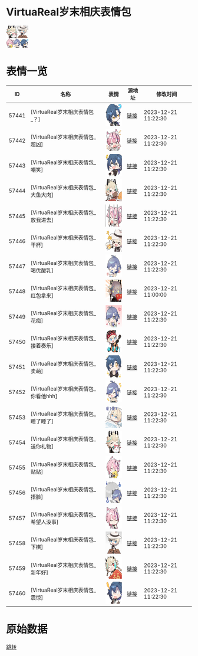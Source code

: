 # VirtuaReal岁末相庆表情包

<img src="./cover.png" height="60" alt="cover" />

# 表情一览

|ID|名称|表情|源地址|修改时间|
|----|----|----|----|----|
|57441|[VirtuaReal岁末相庆表情包_？]|<img src="./pic/057441_%5BVirtuaReal岁末相庆表情包_？%5D.png" height="60" alt="？"/>|[链接](https://i0.hdslb.com/bfs/emote/c8b0cbe192002c77358a514a831f22df76401f21.png)|2023-12-21 11:22:30|
|57442|[VirtuaReal岁末相庆表情包_超凶]|<img src="./pic/057442_%5BVirtuaReal岁末相庆表情包_超凶%5D.png" height="60" alt="超凶"/>|[链接](https://i0.hdslb.com/bfs/emote/5b4a9e263e35b227fcb83b6dadae219762a8958a.png)|2023-12-21 11:22:30|
|57443|[VirtuaReal岁末相庆表情包_嘲笑]|<img src="./pic/057443_%5BVirtuaReal岁末相庆表情包_嘲笑%5D.png" height="60" alt="嘲笑"/>|[链接](https://i0.hdslb.com/bfs/emote/b1ec6e60fb65624bd34d34302c7f31d8d79f4c05.png)|2023-12-21 11:22:30|
|57444|[VirtuaReal岁末相庆表情包_大鱼大肉]|<img src="./pic/057444_%5BVirtuaReal岁末相庆表情包_大鱼大肉%5D.png" height="60" alt="大鱼大肉"/>|[链接](https://i0.hdslb.com/bfs/emote/98df5ab0a4618f8b9c33b58834e7cbd1a5389ecb.png)|2023-12-21 11:22:30|
|57445|[VirtuaReal岁末相庆表情包_放我进去]|<img src="./pic/057445_%5BVirtuaReal岁末相庆表情包_放我进去%5D.png" height="60" alt="放我进去"/>|[链接](https://i0.hdslb.com/bfs/emote/8cb5ca139f3b0eed7107d7efe6e8982c09987174.png)|2023-12-21 11:22:30|
|57446|[VirtuaReal岁末相庆表情包_干杯]|<img src="./pic/057446_%5BVirtuaReal岁末相庆表情包_干杯%5D.png" height="60" alt="干杯"/>|[链接](https://i0.hdslb.com/bfs/emote/79ad35e3aa16d38b7e6fc14c4c00427c8a57bcde.png)|2023-12-21 11:22:30|
|57447|[VirtuaReal岁末相庆表情包_喝优酸乳]|<img src="./pic/057447_%5BVirtuaReal岁末相庆表情包_喝优酸乳%5D.png" height="60" alt="喝优酸乳"/>|[链接](https://i0.hdslb.com/bfs/emote/efb99bca386f32549838ee9d36740169783bf3bb.png)|2023-12-21 11:22:30|
|57448|[VirtuaReal岁末相庆表情包_红包拿来]|<img src="./pic/057448_%5BVirtuaReal岁末相庆表情包_红包拿来%5D.png" height="60" alt="红包拿来"/>|[链接](https://i0.hdslb.com/bfs/emote/51765e9799965d702dd16e573c9e60d4197af8a9.png)|2023-12-21 11:00:00|
|57449|[VirtuaReal岁末相庆表情包_花痴]|<img src="./pic/057449_%5BVirtuaReal岁末相庆表情包_花痴%5D.png" height="60" alt="花痴"/>|[链接](https://i0.hdslb.com/bfs/emote/e71b3bf36bd15393c618720c90342d108efcf00d.png)|2023-12-21 11:22:30|
|57450|[VirtuaReal岁末相庆表情包_接着奏乐]|<img src="./pic/057450_%5BVirtuaReal岁末相庆表情包_接着奏乐%5D.png" height="60" alt="接着奏乐"/>|[链接](https://i0.hdslb.com/bfs/emote/f13e230faee59153e839ddbb2fde461c7882e42e.png)|2023-12-21 11:22:30|
|57451|[VirtuaReal岁末相庆表情包_卖萌]|<img src="./pic/057451_%5BVirtuaReal岁末相庆表情包_卖萌%5D.png" height="60" alt="卖萌"/>|[链接](https://i0.hdslb.com/bfs/emote/918b8163bb8b92b26f8d1b941cc4cda806dbfdbd.png)|2023-12-21 11:22:30|
|57452|[VirtuaReal岁末相庆表情包_你看他hhh]|<img src="./pic/057452_%5BVirtuaReal岁末相庆表情包_你看他hhh%5D.png" height="60" alt="你看他hhh"/>|[链接](https://i0.hdslb.com/bfs/emote/17be99d27fb004f12924e6632a08df48d08caab7.png)|2023-12-21 11:22:30|
|57453|[VirtuaReal岁末相庆表情包_睡了睡了]|<img src="./pic/057453_%5BVirtuaReal岁末相庆表情包_睡了睡了%5D.png" height="60" alt="睡了睡了"/>|[链接](https://i0.hdslb.com/bfs/emote/55699dcf1caba36317ae7187038b3313a369dd1f.png)|2023-12-21 11:22:30|
|57454|[VirtuaReal岁末相庆表情包_送你礼物]|<img src="./pic/057454_%5BVirtuaReal岁末相庆表情包_送你礼物%5D.png" height="60" alt="送你礼物"/>|[链接](https://i0.hdslb.com/bfs/emote/ac2b6ed36dc8f03f2d7f25504e6f9d2a5d4b0286.png)|2023-12-21 11:22:30|
|57455|[VirtuaReal岁末相庆表情包_贴贴]|<img src="./pic/057455_%5BVirtuaReal岁末相庆表情包_贴贴%5D.png" height="60" alt="贴贴"/>|[链接](https://i0.hdslb.com/bfs/emote/95f18954ba4558165cc52d7cf0cb904af904d4e9.png)|2023-12-21 11:22:30|
|57456|[VirtuaReal岁末相庆表情包_捂脸]|<img src="./pic/057456_%5BVirtuaReal岁末相庆表情包_捂脸%5D.png" height="60" alt="捂脸"/>|[链接](https://i0.hdslb.com/bfs/emote/34eaa08613a48ac032a0eb863a8d5df686889b05.png)|2023-12-21 11:22:30|
|57457|[VirtuaReal岁末相庆表情包_希望人没事]|<img src="./pic/057457_%5BVirtuaReal岁末相庆表情包_希望人没事%5D.png" height="60" alt="希望人没事"/>|[链接](https://i0.hdslb.com/bfs/emote/1cd0444da1dc3158380eefcc15751592ad2c876f.png)|2023-12-21 11:22:30|
|57458|[VirtuaReal岁末相庆表情包_下棋]|<img src="./pic/057458_%5BVirtuaReal岁末相庆表情包_下棋%5D.png" height="60" alt="下棋"/>|[链接](https://i0.hdslb.com/bfs/emote/6c8b6235a0dde6aaae7c349286e8f12639fd3f76.png)|2023-12-21 11:22:30|
|57459|[VirtuaReal岁末相庆表情包_新年好]|<img src="./pic/057459_%5BVirtuaReal岁末相庆表情包_新年好%5D.png" height="60" alt="新年好"/>|[链接](https://i0.hdslb.com/bfs/emote/fcc60f1699890386c64e71cd04b209636859f69f.png)|2023-12-21 11:22:30|
|57460|[VirtuaReal岁末相庆表情包_震惊]|<img src="./pic/057460_%5BVirtuaReal岁末相庆表情包_震惊%5D.png" height="60" alt="震惊"/>|[链接](https://i0.hdslb.com/bfs/emote/652a1a758e5777f51e85e7e81fb96d7b24de4a58.png)|2023-12-21 11:22:30|

# 原始数据

[跳转](./raw.json)

